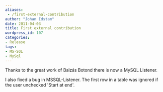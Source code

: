 ```yaml
---
aliases:
 - /first-external-contribution
author: "Johan Idstam"
date: 2011-04-03
title: First external contribution
wordpress_id: 107
categories:
- Release
tags:
- MS-SQL
- MySql
---
```


Thanks to the great work of Balzás Botond there is now a MySQL Listener.

I also fixed a bug in MSSQL-Listener. The first row in a table was ignored if the user unchecked 'Start at end'.

